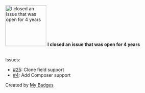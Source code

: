 <img src="https://github.com/my-badges/my-badges/blob/master/src/all-badges/old-issue/old-issue-4.png?raw=true" alt="I closed an issue that was open for 4 years" title="I closed an issue that was open for 4 years" width="128">
<strong>I closed an issue that was open for 4 years</strong>
<br><br>

Issues:

- <a href="https://github.com/daronspence/acf-widgets/issues/25">#25</a>: Clone field support
- <a href="https://github.com/geordyjames/google-Invisible-reCAPTCHA/issues/4">#4</a>: Add Composer support


Created by <a href="https://github.com/my-badges/my-badges">My Badges</a>
